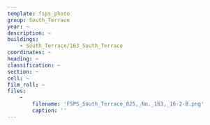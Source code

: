 ```yaml
---
template: fsps_photo
group: South_Terrace
year: ~
description: ~
buildings:
    - South_Terrace/163_South_Terrace
coordinates: ~
heading: ~
classification: ~
section: ~
cell: ~
film_roll: ~
files:
    -
        filename: 'FSPS_South_Terrace_025,_No._163,_16-2-B.png'
        caption: ''
---
```

